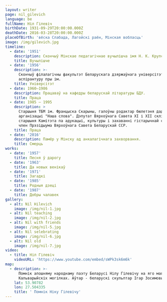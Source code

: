 ```yaml
---
layout: writer
page: nil_gilevich
language: be
fullName: Ніл Гілевіч
birthDate: 1931-09-29T20:00:00.000Z
deathDate: 2016-03-28T20:00:00.000Z
placeOfBirth: 'вёска Слабада, Лагойскі раён, Мінская вобласць'
image: /img/gilevich.jpg
timeline:
  - date: '1951'
    description: Скончыў Мінскае педагагічнае вучылішча імя Н. К. Крупскай.
    title: Вучылішче
  - date: '1956'
    description: >-
      Скончыў філалагічны факультэт Беларускага дзяржаўнага універсітэта і
      аспірантуру пры ім.
    title: Універсітэт
  - date: 1960—1986
    description: Працаваў на кафедры беларускай літаратуры БДУ.
    title: Праца
  - date: 1985 — 1995
    description: >
      Старшыня ТБМ ім. Францыска Скарыны, галоўны рэдактар ​​бюлетэня дадзенай
      арганізацыі "Наша слова". Дэпутат Вярхоўнага Савета XI і XII скліканняў,
      старшыня Камітэта па адукацыі, культуры і захаванні гістарычнай спадчыны,
      член Прэзідыума Вярхоўнага Савета Беларускай ССР.
    title: Праца
  - date: '2016'
    description: Памёр у Мінску ад анкалагічнага захворвання.
    title: Смерць
works:
  - date: '1957'
    title: Песня ў дарогу
  - date: '1963'
    title: Да новых венікаў
  - date: '1971'
    title: Загадкі
  - date: '1985'
    title: Родныя дзеці
  - date: '1987'
    title: Добры чалавек
gallery:
  - alt: Nil Hilevich
    image: /img/nil-1.jpg
  - alt: Nil teaching
    image: /img/nil-2.jpg
  - alt: Nil with friends
    image: /img/nil-5.jpg
  - alt: Nil selebrating
    image: /img/nil-6.jpg
  - alt: Nil old
    image: /img/nil-7.jpg
video:
  - title: Ніл Гілевіч
    videoURL: 'https://www.youtube.com/embed/sWPk3sk6m6k'
map:
  - description: >-
      Помнік апошняму народнаму паэту Беларусі Нілу Гілевічу на яго магіле на
      Кальварыйскіх могілках. Аўтар - беларускі скульптар Ігар Зосимович.
    lat: 53.90782
    lon: 27.504335
    title: ' Помнік Ніку Гілевічу'
---
```


